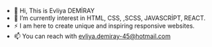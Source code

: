 - 👋 Hi, This is Evliya  DEMİRAY
- 👀 I’m currently interest in HTML, CSS, ,SCSS, JAVASCRİPT, REACT.
- ⚡ I am here to create unique and inspiring responsive websites.
- 📫 You can reach with evliya.demiray-45@hotmail.com
